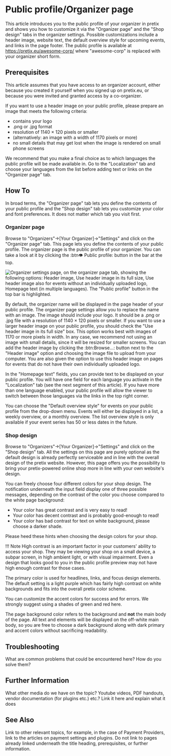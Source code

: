 # Public profile/Organizer page

This article introduces you to the public profile of your organizer in pretix and shows you how to customize it via the "Organizer page" and the "Shop design" tabs in the organizer settings. Possible customizations include a header image, website text, the default overview style for upcoming events, and links in the page footer. The public profile is available at https://pretix.eu/awesome-corp/ where "awesome-corp" is replaced with your organizer short form. 

## Prerequisites

This article assumes that you have access to an organizer account, either because you created it yourself when you signed up on pretix.eu, or because you were invited and granted access by a co-organizer. 

If you want to use a header image on your public profile, please prepare an image that meets the following criteria: 

 - contains your logo 
 - .png or .jpg format 
 - resolution of 1140 × 120 pixels or smaller 
 - (alternatively: an image with a width of 1170 pixels or more)
 - no small details that may get lost when the image is rendered on small phone screens 

We recommend that you make a final choice as to which languages the public profile will be made available in. Go to the "Localization" tab and choose your languages from the list before adding text or links on the "Organizer page" tab. 

## How To

In broad terms, the "Organizer page" tab lets you define the contents of your public profile and the "Shop design" tab lets you customize your color and font preferences. It does not matter which tab you visit first. 

### Organizer page

Browse to "Organizers"→[Your Organizer]→"Settings" and click on the "Organizer page" tab. This page lets you define the contents of your public profile. The organizer page is the public profile of your organizer. You can take a look at it by clicking the :btn👁 Public profile: button in the bar at the top. 

![Organizer settings page, on the organizer page tab, showing the following options: Header image, Use header image in its full size, Use header image also for events without an individually uploaded logo, Homepage text (in multiple languages). The "Public profile" button in the top bar is highlighted.](../../assets/screens/organizer/organizer-page-public-profile.png) 

By default, the organizer name will be displayed in the page header of your public profile. The organizer page settings allow you to replace the name with an image. The image should include your logo. It should be a .png or .jpg file with a resolution of 1140 × 120 pixels or smaller. If you want to use a larger header image on your public profile, you should check the "Use header image in its full size" box. This option works best with images of 1170 or more pixels in width. In any case, we recommend not using an image with small details, since it will be resized for smaller screens. You can add the header image by clicking the :btn:Browse...: button next to the "Header image" option and choosing the image file to upload from your computer. You are also given the option to use this header image on pages for events that do not have their own individually uploaded logo. 

In the "Homepage text" fields, you can provide text to be displayed on your public profile. You will have one field for each language you activate in the "Localization" tab (see the next segment of this article). If you have more than one language enabled, your public profile will allow the viewer to switch between those languages via the links in the top right corner. 

You can choose the "Default overview style" for events on your public profile from the drop-down menu. Events will either be displayed in a list, a weekly overview, or a monthly overview. The list overview style is only available if your event series has 50 or less dates in the future. 

### Shop design

Browse to "Organizers"→[Your Organizer]→"Settings" and click on the "Shop design" tab. All the settings on this page are purely optional as the default design is already perfectly serviceable and in line with the overall design of the pretix website. However, this page offers you the possibility to bring your pretix-powered online shop more in line with your own website's design. 

You can freely choose four different colors for your shop design. The notification underneath the input field display one of three possible messages, depending on the contrast of the color you choose compared to the white page background: 

 - Your color has great contrast and is very easy to read!
 - Your color has decent contrast and is probably good-enough to read!
 - Your color has bad contrast for text on white background, please choose a darker shade.

Please heed these hints when choosing the design colors for your shop. 

!!! Note 
    High contrast is an important factor in your customers' ability to access your shop. They may be viewing your shop on a small device, a subpar screen, in high ambient light, or with visual impairment. Even a design that looks good to you in the public profile preview may not have high enough contrast for those cases. 

The primary color is used for headlines, links, and focus design elements. The default setting is a light purple which has fairly high contrast on white backgrounds and fits into the overall pretix color scheme. 

You can customize the accent colors for success and for errors. We strongly suggest using a shades of green and red here. 

The page background color refers to the background and __not__ the main body of the page. All text and elements will be displayed on the off-white main body, so you are free to choose a dark background along with dark primary and accent colors without sacrificing readability. 



## Troubleshooting 

What are common problems that could be encountered here? How do you solve them? 

## Further Information

What other media do we have on the topic? Youtube videos, PDF handouts, vendor documentation (for plugins etc.) etc.? Link it here and explain what it does

## See Also 

Link to other relevant topics, for example, in the case of Payment Providers, link to the articles on payment settings and plugins. Do not link to pages already linked underneath the title heading, prerequisites, or further information. 